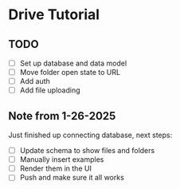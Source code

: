 # Drive Tutorial

## TODO

- [ ] Set up database and data model
- [ ] Move folder open state to URL
- [ ] Add auth
- [ ] Add file uploading

## Note from 1-26-2025

Just finished up connecting database, next steps:

- [ ] Update schema to show files and folders
- [ ] Manually insert examples
- [ ] Render them in the UI
- [ ] Push and make sure it all works
